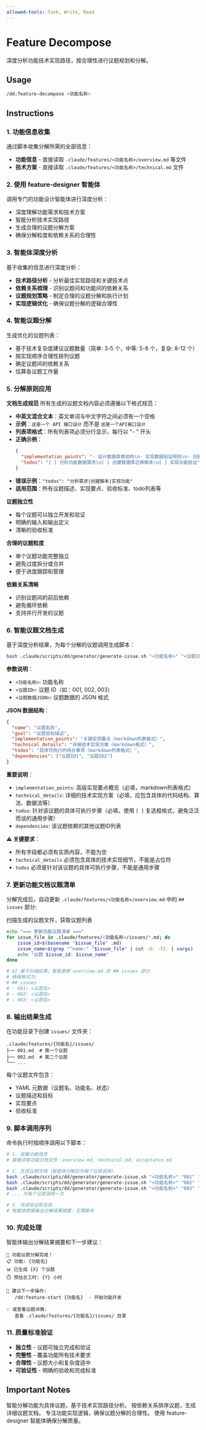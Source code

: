 ```yaml
---
allowed-tools: Task, Write, Read
---
```


# Feature Decompose

深度分析功能技术实现路径，按合理性进行议题规划和分解。

## Usage

```bash
/dd:feature-decompose <功能名称>
```

## Instructions

### 1. 功能信息收集

通过脚本收集分解所需的全部信息：

- **功能信息** - 直接读取 `.claude/features/<功能名称>/overview.md` 等文件
- **技术方案** - 直接读取 `.claude/features/<功能名称>/technical.md` 文件

### 2. 使用 feature-designer 智能体

调用专门的功能设计智能体进行深度分析：

- 深度理解功能需求和技术方案
- 智能分析技术实现路径
- 生成合理的议题分解方案
- 确保分解粒度和依赖关系的合理性

### 3. 智能体深度分析

基于收集的信息进行深度分析：

- **技术路径分析** - 分析最佳实现路径和关键技术点
- **依赖关系梳理** - 识别议题间和功能间的依赖关系
- **议题规划策略** - 制定合理的议题分解和执行计划
- **实现逻辑优化** - 确保议题分解的逻辑合理性

### 4. 智能议题分解

生成优化的议题列表：

- 基于技术复杂度建议议题数量（简单: 3-5 个，中等: 5-8 个，复杂: 8-12 个）
- 按实现顺序合理性排列议题
- 确定议题间的依赖关系
- 估算各议题工作量

### 5. 分解原则应用

**文档生成规范**
所有生成的议题文档内容必须遵循以下格式规范：

- **中英文混合文本**：英文单词与中文字符之间必须有一个空格
- **示例**：`这是一个 API 接口设计` 而不是 `这是一个API接口设计`
- **列表项格式**：所有列表项必须分行显示，每行以 "- " 开头
- **正确示例**：
  ```json
  {
    "implementation_points": "- 设计数据库表结构\n- 实现数据验证规则\n- 创建数据库索引",
    "todos": "[ ] 分析功能数据需求\n[ ] 创建数据库迁移脚本\n[ ] 实现功能验证"
  }
  ```
- **错误示例**：`"todos": "分析需求|创建脚本|实现功能"`
- **适用范围**：所有议题描述、实现要点、验收标准、todo列表等

**议题独立性**

- 每个议题可以独立开发和验证
- 明确的输入和输出定义
- 清晰的验收标准

**合理的议题粒度**

- 单个议题功能完整独立
- 避免过度拆分或合并
- 便于进度跟踪和管理

**依赖关系清晰**

- 识别议题间的前后依赖
- 避免循环依赖
- 支持并行开发的议题

### 6. 智能议题文档生成

基于深度分析结果，为每个分解的议题调用生成脚本：

```bash
bash .claude/scripts/dd/generator/generate-issue.sh "<功能名称>" "<议题ID>" '<议题数据JSON>'
```

**参数说明**：

- `<功能名称>`: 功能名称
- `<议题ID>`: 议题 ID（如：001, 002, 003）
- `<议题数据JSON>`: 议题数据的 JSON 格式

**JSON 数据结构**：

```json
{
  "name": "议题名称",
  "goal": "议题目标描述",
  "implementation_points": "关键实现要点（markdown列表格式）",
  "technical_details": "详细技术实现方案（markdown格式）",
  "todos": "具体可执行的待办事项（markdown列表格式）",
  "dependencies": ["议题ID1", "议题ID2"]
}
```

**重要说明**：

- `implementation_points`: 高级实现要点概览（必填，markdown列表格式）
- `technical_details`: 详细的技术实现方案（必填，应包含具体的代码结构、算法、数据流等）
- `todos`: 针对该议题的具体可执行步骤（必填，使用 `[ ]` 复选框格式，避免泛泛而谈的通用步骤）
- `dependencies`: 该议题依赖的其他议题ID列表

**⚠️ 关键要求**：

- 所有字段都必须有实质内容，不能为空
- `technical_details` 必须包含具体的技术实现细节，不能是占位符
- `todos` 必须是针对该议题的具体可执行步骤，不能是通用步骤

### 7. 更新功能文档议题清单

分解完成后，自动更新 `.claude/features/<功能名称>/overview.md` 中的 `## issues` 部分:

扫描生成的议题文件，获取议题列表

```bash
echo "=== 更新功能议题清单 ==="
for issue_file in .claude/features/<功能名称>/issues/*.md; do
    issue_id=$(basename "$issue_file" .md)
    issue_name=$(grep "^name:" "$issue_file" | cut -d: -f2- | xargs)
    echo "议题 $issue_id: $issue_name"
done

# AI 基于扫描结果，智能更新 overview.md 的 ## issues 部分
# 确保格式为:
# ## issues
# - 001: <议题名>
# - 002: <议题名>
# - 003: <议题名>
```

### 8. 输出结果生成

在功能目录下创建 `issues/` 文件夹：

```
.claude/features/{功能名}/issues/
├── 001.md  # 第一个议题
├── 002.md  # 第二个议题
└── ...
```

每个议题文件包含：

- YAML 元数据（议题名、功能名、状态）
- 议题描述和目标
- 实现要点
- 验收标准

### 9. 脚本调用序列

命令执行时按顺序调用以下脚本：

```bash
# 1. 收集功能信息
# 直接读取功能文档文件：overview.md, technical.md, acceptance.md

# 2. 生成议题文档（智能体分解后为每个议题调用）
bash .claude/scripts/dd/generator/generate-issue.sh "<功能名称>" "001" '<议题1_json>'
bash .claude/scripts/dd/generator/generate-issue.sh "<功能名称>" "002" '<议题2_json>'
bash .claude/scripts/dd/generator/generate-issue.sh "<功能名称>" "003" '<议题3_json>'
# ... 为每个议题调用一次

# 3. 完成验证和总结
# 智能体直接输出分解结果摘要，无需脚本
```

### 10. 完成处理

智能体输出分解结果摘要和下一步建议：

```
🎯 功能议题分解完成！
📋 功能: {功能名}
📊 已生成 {X} 个议题
⏱️ 预估总工时: {Y} 小时

📝 建议下一步操作:
   /dd:feature-start {功能名}  - 开始功能开发

💡 或查看议题详情:
   查看 .claude/features/{功能名}/issues/ 目录
```

### 11. 质量标准验证

- **独立性** - 议题可独立完成和验证
- **完整性** - 覆盖功能所有技术要求
- **合理性** - 议题大小和复杂度适中
- **可验证性** - 明确的验收和完成标准

## Important Notes

智能分解功能为具体议题，基于技术实现路径分析。
按依赖关系排序议题，生成详细议题文档。
专注功能实现逻辑，确保议题分解的合理性。
使用 feature-designer 智能体确保分解质量。

